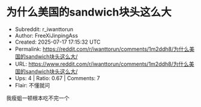 # 为什么美国的sandwich块头这么大

- Subreddit: r_iwanttorun
- Author: FreeXiJinpingAss
- Created: 2025-07-17 17:15:32 UTC
- Permalink: https://reddit.com/r/iwanttorun/comments/1m2ddh8/为什么美国的sandwich块头这么大/
- URL: https://www.reddit.com/r/iwanttorun/comments/1m2ddh8/为什么美国的sandwich块头这么大/
- Ups: 4 | Ratio: 0.67 | Comments: 7
- Flair: 不懂就问


我瘦蛆一顿根本吃不完一个

